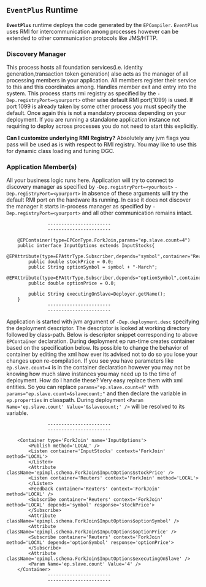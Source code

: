 ## `EventPlus` Runtime ##
**`EventPlus`** runtime deploys the code generated by the `EPCompiler`. `EventPlus` uses RMI for intercommunication among processes however can be extended to other communication protocols like JMS/HTTP.


### Discovery Manager ###
This process hosts all foundation services(i.e. identity generation,transaction token generation) also acts as the manager of all processing members in your application. All members register their service to this and this coordinates among. Handles member exit and entry into the system. This process starts rmi registry as specified by the `-Dep.registryPort=<yourport>` other wise default RMI port(1099) is used. If port 1099 is already taken by some other process you must specify the default. Once again this is not a mandatory process depending on your deployment. If you are running a standalone application instance not requiring to deploy across processes you do not need to start this explicitly.

**Can I customize underlying RMI Registry?** Absolutely any jvm flags you pass will be used as is with respect to RMI registry. You may like to use  this for dynamic class loading and tuning DGC.

### Application Member(s) ###
All your business logic runs here. Application will try to connect to discovery manager as specified by `-Dep.registryPort=<yourhost>`
`-Dep.registryPort=<yourport>` in absence of these arguments will try the default RMI port on the hardware its running. In case it does not discover the manager it starts in-process manager as specified by `-Dep.registryPort=<yourport>` and all other communication remains intact.

```
               -----------------------
               -----------------------

	@EPContainer(type=EPConType.ForkJoin,params="ep.slave.count=4")
	public interface InputOptions extends InputStocks{
		@EPAttribute(type=EPAttrType.Subscriber,depends="symbol",container="Reuters")
		public double stockPrice = 0.0;
		public String optionSymbol = symbol + "-March";
		@EPAttribute(type=EPAttrType.Subscriber,depends="optionSymbol",container="Reuters")
		public double optionPrice = 0.0;
		
		public String executingOnSlave=Deployer.getName();
	}
               -----------------------
               -----------------------
```

Application is started with jvm argument of `-Dep.deployment.desc` specifying the deployment descriptor. The descriptor is looked at working directory followed by class-path. Below is descriptor snippet corresponding to above `EPContainer` declaration. During deployment ep run-time creates container based on the specification below. Its possible to change the behavior of container by editing the xml how ever its advised not to do so you lose your changes upon re-compilation. If you see you have parameters like `ep.slave.count=4` is in the container declaration however you may not be knowing how much slave instances you may need up to the time of deployment. How do I handle these? Very easy replace them with xml entities. So you can replace  `params="ep.slave.count=4"` with `params="ep.slave.count=&slavecount;"` and then declare the variable in `ep.properties` in classpath. During deployment `<Param Name='ep.slave.count' Value='&slavecount;' />` will be resolved to its variable.

```
               -----------------------
               -----------------------

	<Container type='ForkJoin' name='InputOptions'>
		<Publish method='LOCAL' />
		<Listen container='InputStocks' context='ForkJoin' method='LOCAL'>
		</Listen>
		<Attribute className='epimpl.schema.ForkJoin$InputOptions$stockPrice' />
		<Listen container='Reuters' context='ForkJoin' method='LOCAL'>
		</Listen>
		<Feedback container='Reuters' context='ForkJoin' method='LOCAL' />
		<Subscribe container='Reuters' context='ForkJoin' method='LOCAL' depends='symbol' response='stockPrice'>
		</Subscribe>
		<Attribute className='epimpl.schema.ForkJoin$InputOptions$optionSymbol' />
		<Attribute className='epimpl.schema.ForkJoin$InputOptions$optionPrice' />
		<Subscribe container='Reuters' context='ForkJoin' method='LOCAL' depends='optionSymbol' response='optionPrice'>
		</Subscribe>
		<Attribute className='epimpl.schema.ForkJoin$InputOptions$executingOnSlave' />
		<Param Name='ep.slave.count' Value='4' />
	</Container>
               -----------------------
               -----------------------
```
